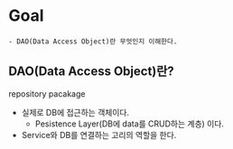# Goal

```
- DAO(Data Access Object)란 무엇인지 이해한다.
```

## DAO(Data Access Object)란?
repository pacakage
- 실제로 DB에 접근하는 객체이다.
    - Pesistence Layer(DB에 data를 CRUD하는 계층) 이다.
- Service와 DB를 연결하는 고리의 역할을 한다.
